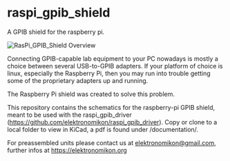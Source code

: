 # raspi_gpib_shield
A GPIB shield for the raspberry pi.

![RasPi_GPIB_Shield Overview](http://elektronomikon.org/wp-content/uploads/2017/04/Blockdiagramm-Uebersicht.png)

Connecting GPIB-capable lab equipment to your PC nowadays is mostly a choice between several USB-to-GPIB adapters. If your platform of choice is linux, especially the Raspberry Pi, then you may run into trouble getting some of the proprietary adapters up and running.

The Raspberry Pi shield was created to solve this problem.

This repository contains the schematics for the raspberry-pi GPIB shield, meant to be used with the raspi_gpib_driver (https://github.com/elektronomikon/raspi_gpib_driver).
Copy or clone to a local folder to view in KiCad, a pdf is found under /documentation/.

For preassembled units please contact us at elektronomikon@gmail.com, further infos at https://elektronomikon.org
